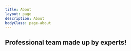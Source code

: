 ```yaml
---
title: About
layout: page
description: About
bodyClass: page-about
---
```


## Professional team made up by experts!


